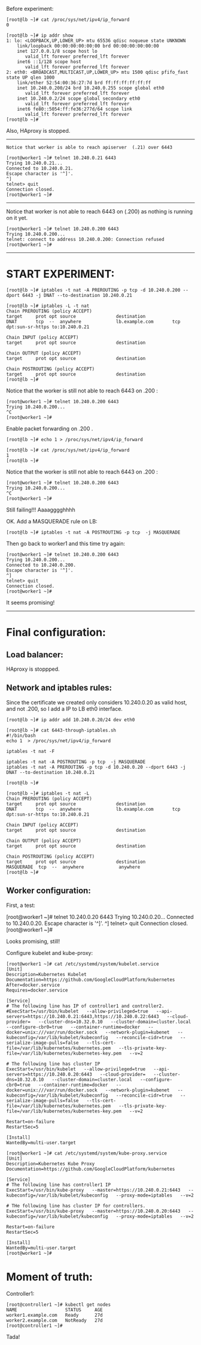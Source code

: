 Before experiment:

```
[root@lb ~]# cat /proc/sys/net/ipv4/ip_forward
0
```

```
[root@lb ~]# ip addr show
1: lo: <LOOPBACK,UP,LOWER_UP> mtu 65536 qdisc noqueue state UNKNOWN 
    link/loopback 00:00:00:00:00:00 brd 00:00:00:00:00:00
    inet 127.0.0.1/8 scope host lo
       valid_lft forever preferred_lft forever
    inet6 ::1/128 scope host 
       valid_lft forever preferred_lft forever
2: eth0: <BROADCAST,MULTICAST,UP,LOWER_UP> mtu 1500 qdisc pfifo_fast state UP qlen 1000
    link/ether 52:54:00:36:27:7d brd ff:ff:ff:ff:ff:ff
    inet 10.240.0.200/24 brd 10.240.0.255 scope global eth0
       valid_lft forever preferred_lft forever
    inet 10.240.0.2/24 scope global secondary eth0
       valid_lft forever preferred_lft forever
    inet6 fe80::5054:ff:fe36:277d/64 scope link 
       valid_lft forever preferred_lft forever
[root@lb ~]# 
```


Also, HAproxy is stopped.

---------------- 

```
Notice that worker is able to reach apiserver  (.21) over 6443

[root@worker1 ~]# telnet 10.240.0.21 6443
Trying 10.240.0.21...
Connected to 10.240.0.21.
Escape character is '^]'.
^]
telnet> quit
Connection closed.
[root@worker1 ~]# 
```

----------------



Notice that worker is not able to reach 6443 on (.200) as nothing is running on it yet.

```
[root@worker1 ~]# telnet 10.240.0.200 6443
Trying 10.240.0.200...
telnet: connect to address 10.240.0.200: Connection refused
[root@worker1 ~]#
```

----------------

# START EXPERIMENT:

```
[root@lb ~]# iptables -t nat -A PREROUTING -p tcp -d 10.240.0.200 --dport 6443 -j DNAT --to-destination 10.240.0.21 
```

```
[root@lb ~]# iptables -L -t nat
Chain PREROUTING (policy ACCEPT)
target     prot opt source               destination         
DNAT       tcp  --  anywhere             lb.example.com       tcp dpt:sun-sr-https to:10.240.0.21

Chain INPUT (policy ACCEPT)
target     prot opt source               destination         

Chain OUTPUT (policy ACCEPT)
target     prot opt source               destination         

Chain POSTROUTING (policy ACCEPT)
target     prot opt source               destination         
[root@lb ~]# 
```



Notice that the worker is still not able to reach 6443 on .200 :

```
[root@worker1 ~]# telnet 10.240.0.200 6443
Trying 10.240.0.200...
^C
[root@worker1 ~]# 
```


Enable packet forwarding on .200 .


```
[root@lb ~]# echo 1 > /proc/sys/net/ipv4/ip_forward
```

```
[root@lb ~]# cat /proc/sys/net/ipv4/ip_forward
1
[root@lb ~]# 
```


Notice that the worker is still not able to reach 6443 on .200 :

```
[root@worker1 ~]# telnet 10.240.0.200 6443
Trying 10.240.0.200...
^C
[root@worker1 ~]# 
```

Still failing!!! Aaaagggghhhh


OK. Add a MASQUERADE rule on LB:

```
[root@lb ~]# iptables -t nat -A POSTROUTING -p tcp  -j MASQUERADE
```

Then go back to worker1 and this time try again:

```
[root@worker1 ~]# telnet 10.240.0.200 6443
Trying 10.240.0.200...
Connected to 10.240.0.200.
Escape character is '^]'.
^]
telnet> quit
Connection closed.
[root@worker1 ~]# 
```

It seems promising!


-------------------------------------

# Final configuration:


## Load balancer:

HAproxy is stoppped.



## Network and iptables rules:

Since the certificate we created only considers 10.240.0.20 as valid host, and not .200, so I add a IP to LB eth0 interface.

```
[root@lb ~]# ip addr add 10.240.0.20/24 dev eth0
```

```
[root@lb ~]# cat 6443-through-iptables.sh 
#!/bin/bash
echo 1  > /proc/sys/net/ipv4/ip_forward

iptables -t nat -F

iptables -t nat -A POSTROUTING -p tcp  -j MASQUERADE
iptables -t nat -A PREROUTING -p tcp -d 10.240.0.20 --dport 6443 -j DNAT --to-destination 10.240.0.21

[root@lb ~]# 
``` 

```
[root@lb ~]# iptables -t nat -L
Chain PREROUTING (policy ACCEPT)
target     prot opt source               destination         
DNAT       tcp  --  anywhere             lb.example.com       tcp dpt:sun-sr-https to:10.240.0.21

Chain INPUT (policy ACCEPT)
target     prot opt source               destination         

Chain OUTPUT (policy ACCEPT)
target     prot opt source               destination         

Chain POSTROUTING (policy ACCEPT)
target     prot opt source               destination         
MASQUERADE  tcp  --  anywhere             anywhere            
[root@lb ~]# 
```

## Worker configuration:

First, a test:

[root@worker1 ~]# telnet 10.240.0.20 6443
Trying 10.240.0.20...
Connected to 10.240.0.20.
Escape character is '^]'.
^]
telnet> quit
Connection closed.
[root@worker1 ~]#



Looks promising, still!


Configure kubelet and kube-proxy:

```
[root@worker1 ~]# cat /etc/systemd/system/kubelet.service 
[Unit]
Description=Kubernetes Kubelet
Documentation=https://github.com/GoogleCloudPlatform/kubernetes
After=docker.service
Requires=docker.service

[Service]
# The following line has IP of controller1 and controller2.
#ExecStart=/usr/bin/kubelet   --allow-privileged=true   --api-servers=https://10.240.0.21:6443,https://10.240.0.22:6443   --cloud-provider=   --cluster-dns=10.32.0.10   --cluster-domain=cluster.local   --configure-cbr0=true   --container-runtime=docker   --docker=unix:///var/run/docker.sock   --network-plugin=kubenet   --kubeconfig=/var/lib/kubelet/kubeconfig   --reconcile-cidr=true   --serialize-image-pulls=false   --tls-cert-file=/var/lib/kubernetes/kubernetes.pem   --tls-private-key-file=/var/lib/kubernetes/kubernetes-key.pem   --v=2

# The following line has cluster IP
ExecStart=/usr/bin/kubelet   --allow-privileged=true   --api-servers=https://10.240.0.20:6443   --cloud-provider=   --cluster-dns=10.32.0.10   --cluster-domain=cluster.local   --configure-cbr0=true   --container-runtime=docker   --docker=unix:///var/run/docker.sock   --network-plugin=kubenet   --kubeconfig=/var/lib/kubelet/kubeconfig   --reconcile-cidr=true   --serialize-image-pulls=false   --tls-cert-file=/var/lib/kubernetes/kubernetes.pem   --tls-private-key-file=/var/lib/kubernetes/kubernetes-key.pem   --v=2

Restart=on-failure
RestartSec=5

[Install]
WantedBy=multi-user.target
```

```
[root@worker1 ~]# cat /etc/systemd/system/kube-proxy.service
[Unit]
Description=Kubernetes Kube Proxy
Documentation=https://github.com/GoogleCloudPlatform/kubernetes

[Service]
# The following line has controller1 IP
ExecStart=/usr/bin/kube-proxy   --master=https://10.240.0.21:6443   --kubeconfig=/var/lib/kubelet/kubeconfig   --proxy-mode=iptables   --v=2

# THe following line has cluster IP for controllers.
ExecStart=/usr/bin/kube-proxy   --master=https://10.240.0.20:6443   --kubeconfig=/var/lib/kubelet/kubeconfig   --proxy-mode=iptables   --v=2

Restart=on-failure
RestartSec=5

[Install]
WantedBy=multi-user.target
[root@worker1 ~]# 
```

# Moment of truth:

Controller1:

```
[root@controller1 ~]# kubectl get nodes
NAME                  STATUS     AGE
worker1.example.com   Ready      27d
worker2.example.com   NotReady   27d
[root@controller1 ~]# 
```


Tada! 


